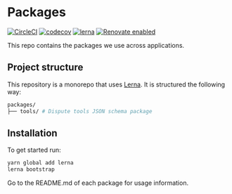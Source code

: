# Packages

[![CircleCI](https://circleci.com/gh/debtcollective/packages.svg?style=svg)](https://circleci.com/gh/debtcollective/packages)
[![codecov](https://codecov.io/gh/debtcollective/packages/branch/master/graph/badge.svg)](https://codecov.io/gh/debtcollective/packages)
[![lerna](https://img.shields.io/badge/maintained%20with-lerna-cc00ff.svg)](https://lerna.js.org/)
[![Renovate enabled](https://img.shields.io/badge/renovate-enabled-brightgreen.svg)](https://renovatebot.com/)

This repo contains the packages we use across applications.

## Project structure

This repository is a monorepo that uses [Lerna](https://github.com/lerna/lerna). It is structured the following way:

```bash
packages/
├── tools/ # Dispute tools JSON schema package
```

## Installation

To get started run:

```bash
yarn global add lerna
lerna bootstrap
```

Go to the README.md of each package for usage information.
